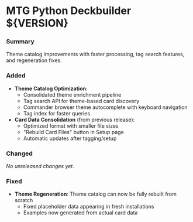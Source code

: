 # MTG Python Deckbuilder ${VERSION}

### Summary
Theme catalog improvements with faster processing, tag search features, and regeneration fixes.

### Added
- **Theme Catalog Optimization**:
  - Consolidated theme enrichment pipeline
  - Tag search API for theme-based card discovery
  - Commander browser theme autocomplete with keyboard navigation
  - Tag index for faster queries
- **Card Data Consolidation** (from previous release):
  - Optimized format with smaller file sizes
  - "Rebuild Card Files" button in Setup page
  - Automatic updates after tagging/setup

### Changed
_No unreleased changes yet._

### Fixed
- **Theme Regeneration**: Theme catalog can now be fully rebuilt from scratch
  - Fixed placeholder data appearing in fresh installations
  - Examples now generated from actual card data
